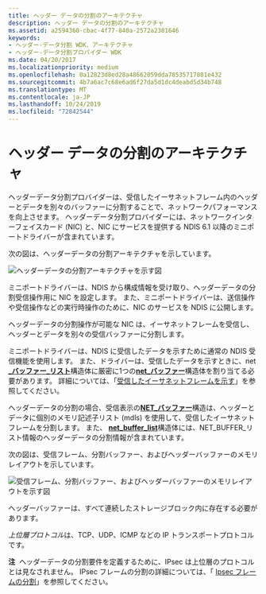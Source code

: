 ```yaml
---
title: ヘッダー データの分割のアーキテクチャ
description: ヘッダー データの分割のアーキテクチャ
ms.assetid: a2594360-cbac-4f77-840a-2572a2381646
keywords:
- ヘッダー-データ分割 WDK、アーキテクチャ
- ヘッダー-データ分割プロバイダー WDK
ms.date: 04/20/2017
ms.localizationpriority: medium
ms.openlocfilehash: 0a12823d8ed28a48662059dda78535717801e432
ms.sourcegitcommit: 4b7a6ac7c68e6ad6f27da5d1dc4deabd5d34b748
ms.translationtype: MT
ms.contentlocale: ja-JP
ms.lasthandoff: 10/24/2019
ms.locfileid: "72842544"
---
```

# <a name="header-data-split-architecture"></a>ヘッダー データの分割のアーキテクチャ





ヘッダーデータ分割プロバイダーは、受信したイーサネットフレーム内のヘッダーとデータを別々のバッファーに分割することで、ネットワークパフォーマンスを向上させます。 ヘッダーデータ分割プロバイダーには、ネットワークインターフェイスカード (NIC) と、NIC にサービスを提供する NDIS 6.1 以降のミニポートドライバーが含まれています。

次の図は、ヘッダーデータの分割アーキテクチャを示しています。

![ヘッダーデータの分割アーキテクチャを示す図](images/hdsplitarchitecture.png)

ミニポートドライバーは、NDIS から構成情報を受け取り、ヘッダーデータの分割受信操作用に NIC を設定します。 また、ミニポートドライバーは、送信操作や受信操作などの実行時操作のために、NIC のサービスを NDIS に公開します。

ヘッダーデータの分割操作が可能な NIC は、イーサネットフレームを受信し、ヘッダーとデータを別々の受信バッファーに分割します。

ミニポートドライバーは、NDIS に受信したデータを示すために通常の NDIS 受信機能を使用します。 また、ドライバーは、受信したデータを示すときに、net [ **\_バッファー\_リスト**](https://docs.microsoft.com/windows-hardware/drivers/ddi/ndis/ns-ndis-_net_buffer_list)構造体に厳密に1つの[**net\_バッファー**](https://docs.microsoft.com/windows-hardware/drivers/ddi/ndis/ns-ndis-_net_buffer)構造体を割り当てる必要があります。 詳細については、「[受信したイーサネットフレームを示す](indicating-received-ethernet-frames.md)」を参照してください。

ヘッダーデータの分割の場合、受信表示の[**NET\_バッファー**](https://docs.microsoft.com/windows-hardware/drivers/ddi/ndis/ns-ndis-_net_buffer)構造は、ヘッダーとデータに個別のメモリ記述子リスト (mdls) を使用して、受信したイーサネットフレームを分割します。 また、 [**net\_buffer\_list**](https://docs.microsoft.com/windows-hardware/drivers/ddi/ndis/ns-ndis-_net_buffer_list)構造体には、NET\_BUFFER\_リスト情報のヘッダーデータの分割情報が含まれています。

次の図は、受信フレーム、分割バッファー、およびヘッダーバッファーのメモリレイアウトを示しています。

![受信フレーム、分割バッファー、およびヘッダーバッファーのメモリレイアウトを示す図](images/hdspllitbuffers.png)

ヘッダーバッファーは、すべて連続したストレージブロック内に存在する必要があります。

*上位層プロトコル*は、TCP、UDP、ICMP などの IP トランスポートプロトコルです。

**注**  ヘッダーデータの分割要件を定義するために、IPsec は上位層のプロトコルとは見なされません。 IPsec フレームの分割の詳細については、「 [Ipsec フレームの分割](splitting-ipsec-frames.md)」を参照してください。

 

 

 





